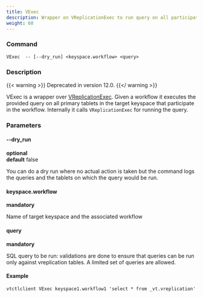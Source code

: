 ```yaml
---
title: VExec
description: Wrapper on VReplicationExec to run query on all participating primary tablets
weight: 60
---
```


### Command

```
VExec  -- [--dry_run] <keyspace.workflow> <query>
```

### Description

{{< warning >}}
Deprecated in version 12.0.
{{</ warning >}}

VExec is a wrapper over [VReplicationExec](../vreplicationexec).
Given a workflow it executes the provided query on all primary tablets in the target keyspace that participate
in the workflow. Internally it calls `VReplicationExec` for running the query.

### Parameters

#### --dry_run
**optional**\
**default** false

<div class="cmd">
You can do a dry run where no actual action is taken but the command logs the queries and the tablets
 on which the query would be run.
</div>

#### keyspace.workflow
**mandatory**

<div class="cmd">
Name of target keyspace and the associated workflow
</div>

#### query
**mandatory**

<div class="cmd">
SQL query to be run: validations are done to ensure that queries can be run only against vreplication tables.
A limited set of queries are allowed.
</div>

#### Example

```
vtctlclient VExec keyspace1.workflow1 'select * from _vt.vreplication'
```
